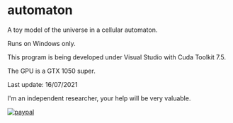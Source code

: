 # automaton
A toy model of the universe in a cellular automaton.

Runs on Windows only.

This program is being developed under Visual Studio with Cuda Toolkit 7.5.

The GPU is a GTX 1050 super.

Last update: 16/07/2021

I'm an independent researcher, your help will be very valuable.

[![paypal](https://www.paypalobjects.com/en_US/i/btn/btn_donateCC_LG.gif)](javaresende@gmail.com)
